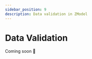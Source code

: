 ```yaml
---
sidebar_position: 9
description: Data validation in ZModel
---
```


# Data Validation

Coming soon 🚧
